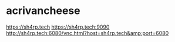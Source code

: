 # acrivancheese
https://sh4rp.tech
https://sh4rp.tech:9090
http://sh4rp.tech:6080/vnc.html?host=sh4rp.tech&amp;port=6080
